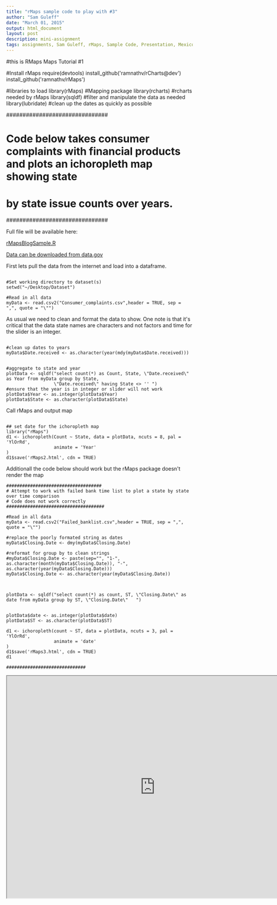 ```yaml
---
title: "rMaps sample code to play with #3"
author: "Sam Guleff"
date: "March 01, 2015"
output: html_document
layout: post
description: mini-assignment
tags: assignments, Sam Guleff, rMaps, Sample Code, Presentation, Mexico, Crime, Data
---
```


#this is RMaps Maps Tutorial #1

#Install rMaps
require(devtools)
install_github('ramnathv/rCharts@dev')
install_github('ramnathv/rMaps')

#libraries to load
library(rMaps) #Mapping package
library(rcharts) #rcharts needed by rMaps
library(sqldf) #filter and manipulate the data as needed
library(lubridate) #clean up the dates as quickly as possible

###############################
# Code below takes consumer complaints with financial products and plots an ichoropleth map showing state
# by state issue counts over years.
###############################

Full file will be available here:

[rMapsBlogSample.R](https://github.com/sguleff/edav/blob/gh-pages/_posts/sguleff/rCode/rMapsMexicoDataMap.R)

[Data can be downloaded from data.gov](http://catalog.data.gov/dataset/consumer-complaint-database/resource/8842d7a8-d34e-4ad6-b324-8f8cb3c5beef)

First lets pull the data from the internet and load into a dataframe.

```

#Set working directory to dataset(s)
setwd("~/Desktop/Dataset")

#Read in all data 
myData <- read.csv2("Consumer_complaints.csv",header = TRUE, sep = ",", quote = "\"")

```
As usual we need to clean and format the data to show.  One note is that it's critical 
that the data state names are characters and not factors and time for the slider is an 
integer.

```

#clean up dates to years
myData$Date.received <- as.character(year(mdy(myData$Date.received)))


#aggregate to state and year
plotData <- sqldf("select count(*) as Count, State, \"Date.received\" as Year from myData group by State, 
                  \"Date.received\" having State <> '' ")
#ensure that the year is in integer or slider will not work
plotData$Year <- as.integer(plotData$Year)
plotData$State <- as.character(plotData$State)

```
Call rMaps and output map

```

## set date for the ichoropleth map
library("rMaps")
d1 <- ichoropleth(Count ~ State, data = plotData, ncuts = 8, pal = 'YlOrRd', 
                  animate = 'Year'
)
d1$save('rMaps2.html', cdn = TRUE)

```
Additionall the code below should work but the rMaps package doesn't render the map

```
####################################
# Attempt to work with failed bank time list to plot a state by state over time comparison
# Code does not work correctly
#####################################

#Read in all data 
myData <- read.csv2("Failed_banklist.csv",header = TRUE, sep = ",", quote = "\"")

#replace the poorly formated string as dates
myData$Closing.Date <- dmy(myData$Closing.Date)

#reformat for group by to clean strings
#myData$Closing.Date <- paste(sep="", "1-", as.character(month(myData$Closing.Date)), "-", as.character(year(myData$Closing.Date)))
myData$Closing.Date <- as.character(year(myData$Closing.Date))



plotData <- sqldf("select count(*) as count, ST, \"Closing.Date\" as date from myData group by ST, \"Closing.Date\"   ")


plotData$date <- as.integer(plotData$date)
plotData$ST <- as.character(plotData$ST)

d1 <- ichoropleth(count ~ ST, data = plotData, ncuts = 3, pal = 'YlOrRd', 
                  animate = 'date'
)
d1$save('rMaps3.html', cdn = TRUE)
d1

##############################
```
<iframe chart_1="" height="600" width="800" id="iframe-" class="rChart datamaps " seamless="" scrolling="no" src="
http://embed.plnkr.co/9o7GfU6YsuqhEsB5ZEz3/preview
"></iframe>



